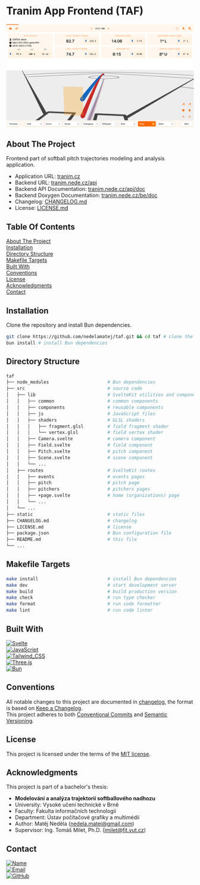 # Tranim App Frontend (TAF)

[![Screenshot][screenshot]](https://tranim.cz)

## About The Project

Frontend part of softball pitch trajectories modeling and analysis application.

- Application URL: [tranim.cz](https://tranim.cz)
- Backend URL: [tranim.nede.cz/api](https://tranim.nede.cz/api)
- Backend API Documentation: [tranim.nede.cz/api/doc](https://tranim.nede.cz/api/doc)
- Backend Doxygen Documentation: [tranim.nede.cz/be/doc](https://tranim.nede.cz/be/doc)
- Changelog: [CHANGELOG.md](./CHANGELOG.md)
- License: [LICENSE.md](./LICENSE.md)

## Table Of Contents

[About The Project](#about-the-project)\
[Installation](#installation)\
[Directory Structure](#directory-structure)\
[Makefile Targets](#makefile-targets)\
[Built With](#built-with)\
[Conventions](#conventions)\
[License](#license)\
[Acknowledgments](#acknowledgments)\
[Contact](#contact)

## Installation

Clone the repository and install Bun dependencies.

```bash
git clone https://github.com/nedelamatej/taf.git && cd taf # clone the repository
bun install # install Bun dependencies
```

## Directory Structure

```bash
taf
├── node_modules                      # Bun dependencies
├── src                               # source code
│   ├── lib                           # SvelteKit utilities and components
│   │   ├── common                    # common components
│   │   ├── components                # reusable components
│   │   ├── js                        # JavaScript files
│   │   ├── shaders                   # GLSL shaders
│   │   │   ├── fragment.glsl         # field fragment shader
│   │   │   └── vertex.glsl           # field vertex shader
│   │   ├── Camera.svelte             # camera component
│   │   ├── Field.svelte              # field component
│   │   ├── Pitch.svelte              # pitch component
│   │   ├── Scene.svelte              # scene component
│   │   └── ...
│   ├── routes                        # SvelteKit routes
│   │   ├── events                    # events pages
│   │   ├── pitch                     # pitch page
│   │   ├── pitchers                  # pitchers pages
│   │   ├── +page.svelte              # home (organizations) page
│   │   └── ...
│   └── ...
├── static                            # static files
├── CHANGELOG.md                      # changelog
├── LICENSE.md                        # license
├── package.json                      # Bun configuration file
├── README.md                         # this file
└── ...
```

## Makefile Targets

```bash
make install                          # install Bun dependencies
make dev                              # start development server
make build                            # build production version
make check                            # run type checker
make format                           # run code formatter
make lint                             # run code linter
```

## Built With

[![Svelte][svelte]][svelte-url]\
[![JavaScript][javascript]][javascript-url]\
[![Tailwind_CSS][tailwindCss]][tailwindCss-url]\
[![Three.js][threeJs]][threeJs-url]\
[![Bun][bun]][bun-url]

## Conventions

All notable changes to this project are documented in [changelog](./CHANGELOG.md), the format is based on [Keep a Changelog](https://keepachangelog.com/).\
This project adheres to both [Conventional Commits](https://www.conventionalcommits.org/) and [Semantic Versioning](https://semver.org/).

## License

This project is licensed under the terms of the [MIT license](./LICENSE.md).

## Acknowledgments

This project is part of a bachelor's thesis:

- **Modelování a analýza trajektorií softballového nadhozu**
- University: Vysoké učení technické v Brně
- Faculty: Fakulta informačních technologií
- Department: Ústav počítačové grafiky a multimédií
- Author: Matěj Neděla ([nedela.matej@gmail.com](mailto:nedela.matej@gmail.com))
- Supervisor: Ing. Tomáš Milet, Ph.D. ([imilet@fit.vut.cz](mailto:imilet@fit.vut.cz))

## Contact

[![Name][name]][name-url]\
[![Email][email]][email-url]\
[![GitHub][github]][github-url]

[screenshot]: screenshot.png
[svelte]: https://img.shields.io/badge/svelte-FF3E00?style=for-the-badge&logo=svelte&logoColor=white
[svelte-url]: https://svelte.dev/
[javascript]: https://img.shields.io/badge/javascript-F7DF1E?style=for-the-badge&logo=javascript&logoColor=black
[javascript-url]: https://developer.mozilla.org/javascript/
[tailwindCss]: https://img.shields.io/badge/tailwind_css-06B6D4?style=for-the-badge&logo=tailwindcss&logoColor=white
[tailwindCss-url]: https://tailwindcss.com/
[threeJs]: https://img.shields.io/badge/three.js-000000?style=for-the-badge&logo=threedotjs&logoColor=white
[threeJs-url]: https://threejs.org/
[bun]: https://img.shields.io/badge/bun-000000?style=for-the-badge&logo=bun&logoColor=white
[bun-url]: https://bun.sh/
[name]: https://img.shields.io/badge/Matěj_Neděla-241F31?style=for-the-badge&logo=gnometerminal&logoColor=white
[name-url]: https://nede.cz/
[email]: https://img.shields.io/badge/nedela@nede.cz-EA4335?style=for-the-badge&logo=gmail&logoColor=white
[email-url]: mailto:nedela@nede.cz
[github]: https://img.shields.io/badge/github-181717?style=for-the-badge&logo=github&logoColor=white
[github-url]: https://github.com/nedelamatej/
